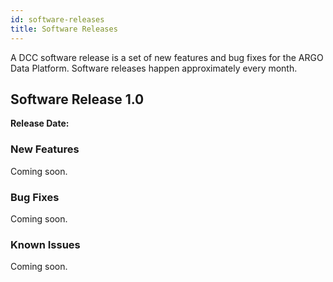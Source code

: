 ```yaml
---
id: software-releases
title: Software Releases
---
```


A DCC software release is a set of new features and bug fixes for the ARGO Data Platform. Software releases happen approximately every month. 

## Software Release 1.0 

**Release Date:**

### New Features 
Coming soon.

### Bug Fixes 
Coming soon.

### Known Issues 
Coming soon.